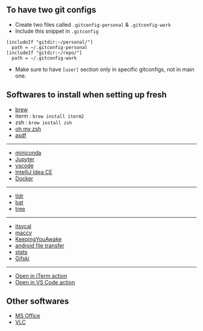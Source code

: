 ## To have two git configs
- Create two files called `.gitconfig-personal` & `.gitconfig-work`
- Include this snippet in `.gitconfig`
```
[includeIf "gitdir:~/personal/"]
  path = ~/.gitconfig-personal
[includeIf "gitdir:~/repo/"]
  path = ~/.gitconfig-work
```
- Make sure to have `[user]` section only in specific gitconfigs, not in main one. 

## Softwares to install when setting up fresh
- [brew](https://brew.sh/)
- iterm : ``brew install iterm2``
- zsh : ``brew install zsh``
- [oh my zsh](Guides/oh-my-zsh.md)
- [asdf](Guides/asdf.md)
---
- [miniconda](https://docs.anaconda.com/free/miniconda/miniconda-install/)
- [Jupyter](https://jupyter.org/install)
- [vscode](https://code.visualstudio.com/docs/setup/mac)
- [IntelliJ Idea CE](https://www.jetbrains.com/idea/download/?fromIDE=&section=mac)
- [Docker](https://www.docker.com/products/docker-desktop/)
---
- [tldr](https://formulae.brew.sh/formula/tldr)
- [bat](https://github.com/sharkdp/bat?tab=readme-ov-file#installation)
- [tree](https://formulae.brew.sh/formula/tree)
---
- [itsycal](https://www.mowglii.com/itsycal/)
- [maccy](https://github.com/p0deje/Maccy?tab=readme-ov-file#install)
- [KeepingYouAwake](https://github.com/newmarcel/KeepingYouAwake)
- [android file transfer](https://www.android.com/filetransfer/)
- [stats](https://github.com/exelban/stats)
- [Gifski](https://github.com/sindresorhus/Gifski)
---
- [Open in iTerm action](QuickActions/Open%20in%20iTerm.workflow/)
- [Open in VS Code action](QuickActions/Open%20with%20VS%20Code.workflow/)

## Other softwares
- [MS Office](https://massgrave.dev/unsupported_products_activation.html)
- [VLC](http://www.videolan.org/vlc/index.html)
